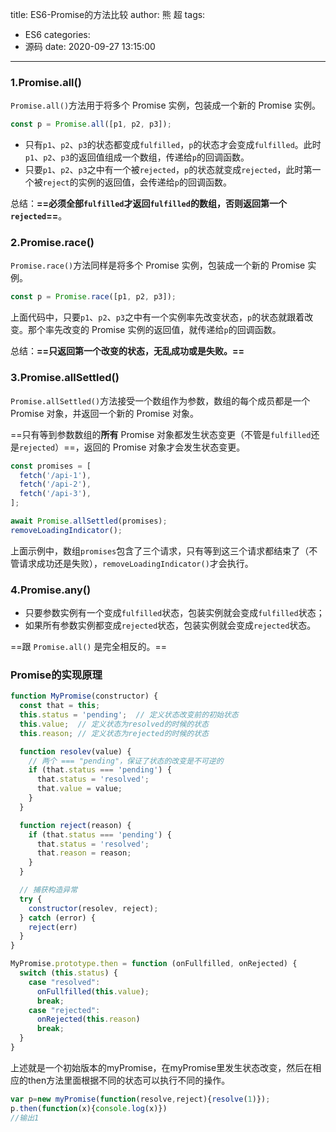 title: ES6-Promise的方法比较
author: 熊 超
tags:
  - ES6
categories:
  - 源码
date: 2020-09-27 13:15:00
---
<!--more-->

### 1.Promise.all()

`Promise.all()`方法用于将多个 Promise 实例，包装成一个新的 Promise 实例。

```js
const p = Promise.all([p1, p2, p3]);
```

- 只有`p1`、`p2`、`p3`的状态都变成`fulfilled`，`p`的状态才会变成`fulfilled`。此时`p1`、`p2`、`p3`的返回值组成一个数组，传递给`p`的回调函数。
- 只要`p1`、`p2`、`p3`之中有一个被`rejected`，`p`的状态就变成`rejected`，此时第一个被`reject`的实例的返回值，会传递给`p`的回调函数。

总结：**==必须全部`fulfilled`才返回`fulfilled`的数组，否则返回第一个`rejected`==**。



### 2.Promise.race()

`Promise.race()`方法同样是将多个 Promise 实例，包装成一个新的 Promise 实例。

```javascript
const p = Promise.race([p1, p2, p3]);
```

上面代码中，只要`p1`、`p2`、`p3`之中有一个实例率先改变状态，`p`的状态就跟着改变。那个率先改变的 Promise 实例的返回值，就传递给`p`的回调函数。

总结：**==只返回第一个改变的状态，无乱成功或是失败。==**



### 3.Promise.allSettled()

`Promise.allSettled()`方法接受一个数组作为参数，数组的每个成员都是一个 Promise 对象，并返回一个新的 Promise 对象。

==只有等到参数数组的**所有** Promise 对象都发生状态变更（不管是`fulfilled`还是`rejected`）==，返回的 Promise 对象才会发生状态变更。

```javascript
const promises = [
  fetch('/api-1'),
  fetch('/api-2'),
  fetch('/api-3'),
];

await Promise.allSettled(promises);
removeLoadingIndicator();
```

上面示例中，数组`promises`包含了三个请求，只有等到这三个请求都结束了（不管请求成功还是失败），`removeLoadingIndicator()`才会执行。



### 4.Promise.any()

- 只要参数实例有一个变成`fulfilled`状态，包装实例就会变成`fulfilled`状态；
- 如果所有参数实例都变成`rejected`状态，包装实例就会变成`rejected`状态。

==跟 `Promise.all()` 是完全相反的。==



### Promise的实现原理

```js
function MyPromise(constructor) {
  const that = this;
  this.status = 'pending';  // 定义状态改变前的初始状态
  this.value;  // 定义状态为resolved的时候的状态
  this.reason; // 定义状态为rejected的时候的状态

  function resolev(value) {
    // 两个 === "pending"，保证了状态的改变是不可逆的
    if (that.status === 'pending') {
      that.status = 'resolved';
      that.value = value;
    }
  }

  function reject(reason) {
    if (that.status === 'pending') {
      that.status = 'resolved';
      that.reason = reason;
    }
  }

  // 捕获构造异常
  try {
    constructor(resolev, reject);
  } catch (error) {
    reject(err)
  }
}

MyPromise.prototype.then = function (onFullfilled, onRejected) {
  switch (this.status) {
    case "resolved":
      onFullfilled(this.value);
      break;
    case "rejected":
      onRejected(this.reason)
      break;
  }
}
```

上述就是一个初始版本的myPromise，在myPromise里发生状态改变，然后在相应的then方法里面根据不同的状态可以执行不同的操作。

```js
var p=new myPromise(function(resolve,reject){resolve(1)});
p.then(function(x){console.log(x)})
//输出1
```













